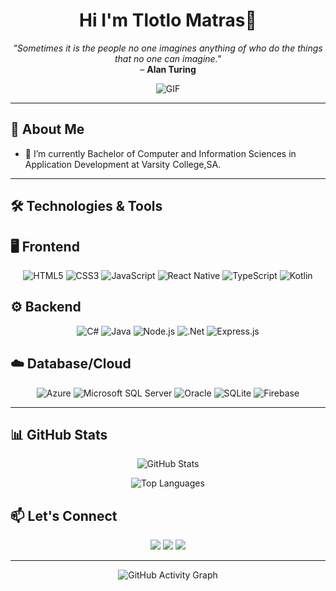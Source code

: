 <h1 align="center">Hi I'm Tlotlo Matras👋</h1>

<div>
    <p align="center">
      <em>"Sometimes it is the people no one imagines anything of who do the things that no one can imagine."</em> 
      <br>– <strong>Alan Turing</strong>
    </p>

<p align="center">
      <img src="https://media4.giphy.com/media/v1.Y2lkPTc5MGI3NjExeXozcXFjM3ppcnFoMm56bnlud3kwdWgwaG11anpwcjQ0bmJiNzl2bCZlcD12MV9pbnRlcm5hbF9naWZfYnlfaWQmY3Q9Zw/V4NSR1NG2p0KeJJyr5/giphy.webp" alt="GIF" >
    </p>
</div>

---

## 👋 About Me

- 🌱 I’m currently Bachelor of Computer and Information Sciences in Application Development at Varsity College,SA.

---

## 🛠️ Technologies & Tools

## 🖥️ Frontend
<p align="center">
  <img src="https://img.shields.io/badge/html5-%23E34F26.svg?style=for-the-badge&logo=html5&logoColor=white" alt="HTML5">
  <img src="https://img.shields.io/badge/css3-%231572B6.svg?style=for-the-badge&logo=css3&logoColor=white" alt="CSS3">
  <img src="https://img.shields.io/badge/javascript-%23323330.svg?style=for-the-badge&logo=javascript&logoColor=%23F7DF1E" alt="JavaScript">
  <img src="https://img.shields.io/badge/react_native-%2320232a.svg?style=for-the-badge&logo=react&logoColor=%2361DAFB" alt="React Native">
  <img src="https://img.shields.io/badge/typescript-%23007ACC.svg?style=for-the-badge&logo=typescript&logoColor=white" alt="TypeScript">
  <img src="https://img.shields.io/badge/kotlin-%237F52FF.svg?style=for-the-badge&logo=kotlin&logoColor=white" alt="Kotlin">
</p>

## ⚙️ Backend
<p align="center">
  <img src="https://img.shields.io/badge/c%23-%23239120.svg?style=for-the-badge&logo=csharp&logoColor=white" alt="C#">
  <img src="https://img.shields.io/badge/java-%23ED8B00.svg?style=for-the-badge&logo=openjdk&logoColor=white" alt="Java">
  <img src="https://img.shields.io/badge/node.js-6DA55F?style=for-the-badge&logo=node.js&logoColor=white" alt="Node.js">
  <img src="https://img.shields.io/badge/.NET-5C2D91?style=for-the-badge&logo=.net&logoColor=white" alt=".Net">
  <img src="https://img.shields.io/badge/express.js-%23404d59.svg?style=for-the-badge&logo=express&logoColor=%2361DAFB" alt="Express.js">
</p>

## ☁️ Database/Cloud
<p align="center">
  <img src="https://img.shields.io/badge/azure-%230072C6.svg?style=for-the-badge&logo=microsoftazure&logoColor=white" alt="Azure">
  <img src="https://img.shields.io/badge/Microsoft%20SQL%20Server-CC2927?style=for-the-badge&logo=microsoft%20sql%20server&logoColor=white" alt="Microsoft SQL Server">
  <img src="https://img.shields.io/badge/Oracle-F80000?style=for-the-badge&logo=oracle&logoColor=white" alt="Oracle">
  <img src="https://img.shields.io/badge/sqlite-%2307405e.svg?style=for-the-badge&logo=sqlite&logoColor=white" alt="SQLite">
  <img src="https://img.shields.io/badge/firebase-a08021?style=for-the-badge&logo=firebase&logoColor=ffcd34" alt="Firebase">
</p>

---

## 📊 GitHub Stats

<p align="center">
  <img src="https://github-readme-stats.vercel.app/api?username=TlotloM&show_icons=true&theme=dark&count_private=true" alt="GitHub Stats">
</p>

<p align="center">
  <img src="https://github-readme-stats.vercel.app/api/top-langs/?username=TlotloM&layout=compact&theme=dark" alt="Top Languages">
</p>



## 📫 Let's Connect

<p align="center">
<a href="https://www.linkedin.com/in/tlotlo-matras-2bb008251" target="_blank"><img src="https://img.shields.io/badge/-LinkedIn-blue?style=flat-square&logo=Linkedin&logoColor=white"></a>
  <a href="mailto:temoso.matras@gmail.com"><img src="https://img.shields.io/badge/-Gmail-D14836?style=flat-square&logo=Gmail&logoColor=white"></a>
  <a href="https://twitter.com/your-twitter"><img src="https://img.shields.io/badge/-Twitter-1DA1F2?style=flat-square&logo=Twitter&logoColor=white"></a>
</p>

---

<p align="center">
    <img src="https://activity-graph.herokuapp.com/graph?username=TlotloM&theme=react-dark&hide_border=true&area=true" alt="GitHub Activity Graph">
</p>
